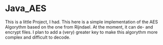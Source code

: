 # Java_AES
This is a little Project, I had. 
This here is a simple implementation of the AES Algorythm based on the one from Rijndael. At the moment, it can de- and encrypt files.
I plan to add a (very) greater key to make this algorythm more complex and difficult to decode.
